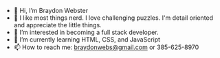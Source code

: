 - 👋 Hi, I’m Braydon Webster
- 🤩 I like most things nerd. I love challenging puzzles. I'm detail oriented and appreciate the little things. 
- 👀 I’m interested in becoming a full stack developer.  
- 🌱 I’m currently learning HTML, CSS, and JavaScript 
- 📫 How to reach me: braydonwebs@gmail.com or 385-625-8970

<!---
braydonlilb/braydonlilb is a ✨ special ✨ repository because its `README.md` (this file) appears on your GitHub profile.
You can click the Preview link to take a look at your changes.
--->
